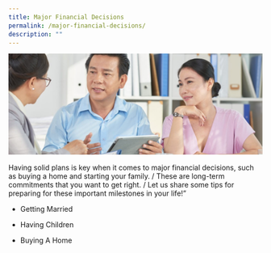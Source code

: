 ```yaml
---
title: Major Financial Decisions
permalink: /major-financial-decisions/
description: ""
---
```

![Major Financial Decisions pic](/images/Major%20Financial%20Decisions/major%20financial%20decisions.jfif)

Having solid plans is key when it comes to major financial decisions, such as buying a home and starting your family. / These are long-term commitments that you want to get right. / Let us share some tips for preparing for these important milestones in your life!” 

* Getting Married 

* Having Children 

* Buying A Home